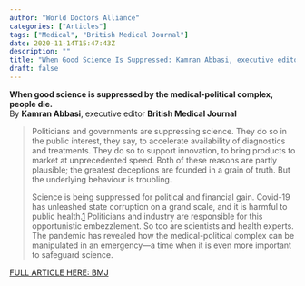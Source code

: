 ```yaml
---
author: "World Doctors Alliance"
categories: ["Articles"]
tags: ["Medical", "British Medical Journal"]
date: 2020-11-14T15:47:43Z
description: ""
title: "When Good Science Is Suppressed: Kamran Abbasi, executive editor, British Medical Journal."
draft: false
---
```


**When good science is suppressed by the medical-political complex, people die.**  
By **Kamran Abbasi**, executive editor **British Medical Journal**

> Politicians and governments are suppressing science. They do so in the public interest, they say, to accelerate availability of  diagnostics and treatments. They do so to support innovation, to bring  products to market at unprecedented speed. Both of these reasons are  partly plausible; the greatest deceptions are founded in a grain of  truth. But the underlying behaviour is troubling.
>
> Science is being suppressed for political and financial gain. Covid-19 has  unleashed state corruption on a grand scale, and it is harmful to public health.[1](https://www.bmj.com/content/371/bmj.m4425#ref-1) Politicians and industry are responsible for this opportunistic  embezzlement. So too are scientists and health experts. The pandemic has revealed how the medical-political complex can be manipulated in an  emergency—a time when it is even more important to safeguard science.

[FULL ARTICLE HERE: BMJ](https://www.bmj.com/content/371/bmj.m4425)